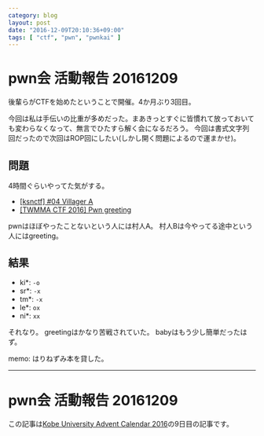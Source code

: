 ```yaml
---
category: blog
layout: post
date: "2016-12-09T20:10:36+09:00"
tags: [ "ctf", "pwn", "pwnkai" ]
---
```


# pwn会 活動報告 20161209

後輩らがCTFを始めたということで開催。$4$か月ぶり$3$回目。

今回は私は手伝いの比重が多めだった。まあきっとすぐに皆慣れて放っておいても変わらなくなって、無言でひたすら解く会になるだろう。
今回は書式文字列回だったので次回はROP回にしたい(しかし開く問題によるので運まかせ)。

## 問題

$4$時間ぐらいやってた気がする。

-   [[ksnctf] #04 Villager A](http://ksnctf.sweetduet.info/problem/4)
-   [[TWMMA CTF 2016] Pwn greeting](https://github.com/TokyoWesterns/twctf-2016-problems/tree/master/greeting)

pwnはほぼやったことないという人には村人A。
村人Bは今やってる途中という人にはgreeting。

## 結果

-   ki\*: `-o`
-   sr\*: `-x`
-   tm\*: `-x`
-   le\*: `ox`
-   ni\*: `xx`

それなり。
greetingはかなり苦戦されていた。
babyはもう少し簡単だったはず。

memo: はりねずみ本を貸した。

---

# pwn会 活動報告 20161209

この記事は[Kobe University Advent Calendar 2016](http://www.adventar.org/calendars/1881)の$9$日目の記事です。
